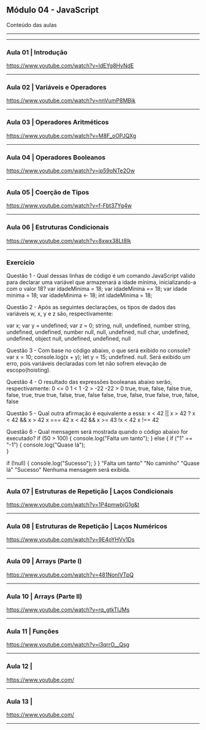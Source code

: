 ## Módulo 04 - JavaScript
Conteúdo das aulas

_______________________________________________________________
_______________________________________________________________

### Aula 01 | Introdução
https://www.youtube.com/watch?v=ldEYg8HvNdE


_______________________________________________________________


### Aula 02 | Variáveis e Operadores
https://www.youtube.com/watch?v=nnVumP8MBjk



_______________________________________________________________


### Aula 03 | Operadores Aritméticos
https://www.youtube.com/watch?v=M8F_oOPJQXg



_______________________________________________________________


### Aula 04 | Operadores Booleanos
https://www.youtube.com/watch?v=jp59oNTe2Ow



_______________________________________________________________


### Aula 05 | Coerção de Tipos
https://www.youtube.com/watch?v=f-Fbt37Yg4w



_______________________________________________________________


### Aula 06 | Estruturas Condicionais 
https://www.youtube.com/watch?v=8xwx38Lt8lk



_______________________________________________________________


### Exercício 

Questão 1 - Qual dessas linhas de código é um comando JavaScript válido para declarar uma variável que armazenará a idade mínima, inicializando-a com o valor 18?
var idadeMinima = 18;
var idadeMinina == 18;
var idade minima = 18;
var idadeMinima <- 18;
int idadeMinima = 18;

Questão 2 - Após as seguintes declarações, os tipos de dados das variáveis w, x, y e z são, respectivamente:

var x;
var y = undefined;
var z = 0;
string, null, undefined, number
string, undefined, undefined, number
null, null, undefined, null
char, undefined, undefined, object
null, undefined, undefined, null

Questão 3 - Com base no código abaixo, o que será exibido no console?
var x = 10;
console.log(x + y);
let y = 15;
undefined.
null.
Será exibido um erro, pois variáveis declaradas com let não sofrem elevação de escopo(hoisting).

Questão 4 - O resultado das expressões booleanas abaixo serão, respectivamente:
0 <= 0
1 < 1
-2 > -22
-22 > 0
true, true, false, false
true, false, true, true
true, false, true, false
false, true, false, true
false, true, false, false

Questão 5 - Qual outra afirmação é equivalente a essa:
x < 42 || x > 42 ?
x < 42 && x > 42
x === 42
x < 42 && x >= 43
!x < 42
x !== 42

Questão 6 - Qual mensagem será mostrada quando o código abaixo for executado?
if (50 > 100) {
  console.log("Falta um tanto");
} else {
  if ("1" == "-1") {
    console.log("Quase lá");    
  }

  if (!null) {
    console.log("Sucesso");
  }
}
"Falta um tanto"
"No caminho"
"Quase lá"
"Sucesso"
Nenhuma mensagem será exibida.


_______________________________________________________________


### Aula 07 | Estruturas de Repetição | Laços Condicionais
https://www.youtube.com/watch?v=1P4pmwbjG1g&t



_______________________________________________________________


### Aula 08 | Estruturas de Repetição | Laços Numéricos
https://www.youtube.com/watch?v=9E4oYHVv1Ds


_______________________________________________________________


### Aula 09 | Arrays (Parte I)
https://www.youtube.com/watch?v=481NonIVTpQ


_______________________________________________________________


### Aula 10 | Arrays (Parte II)
https://www.youtube.com/watch?v=rq_gtkTIJMs


_______________________________________________________________


### Aula 11 | Funções
https://www.youtube.com/watch?v=i3qrrO__Qsg


_______________________________________________________________


### Aula 12 | 
https://www.youtube.com/


_______________________________________________________________


### Aula 13 | 
https://www.youtube.com/


_______________________________________________________________











